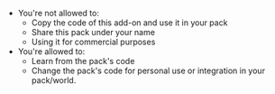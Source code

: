 - You're not allowed to:
  - Copy the code of this add-on and use it in your pack
  - Share this pack under your name
  - Using it for commercial purposes
- You're allowed to:
  - Learn from the pack's code
  - Change the pack's code for personal use or integration in your pack/world.
